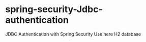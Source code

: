 # spring-security-Jdbc-authentication
JDBC Authentication with Spring Security
Use here H2 database
